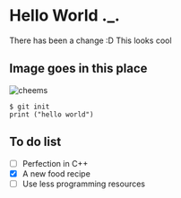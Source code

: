 # Hello World ._.
There has been a change :D
This looks cool

## Image goes in this place

![cheems](https://github.com/Exp-Communicate-Using-Markdown-Cohort-1/series-communicate-using-markdown-RobertoPerezZamora/assets/150096831/5d734f55-83bf-431f-8ffa-e24d3dbb7781)

```
$ git init
print ("hello world")
```

## To do list

- [ ] Perfection in C++
- [x] A new food recipe
- [ ] Use less programming resources
